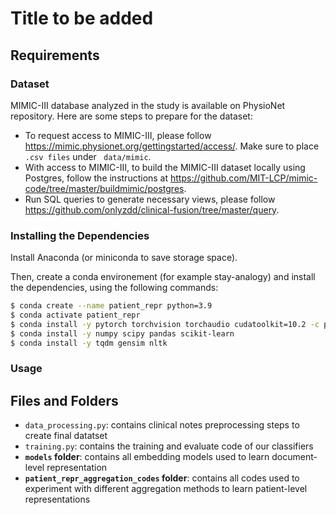 # Title to be added

## Requirements

### Dataset
MIMIC-III database analyzed in the study is available on PhysioNet repository. Here are some steps to prepare for the dataset:

* To request access to MIMIC-III, please follow https://mimic.physionet.org/gettingstarted/access/. Make sure to place ```.csv files``` under ``` data/mimic```.
* With access to MIMIC-III, to build the MIMIC-III dataset locally using Postgres, follow the instructions at https://github.com/MIT-LCP/mimic-code/tree/master/buildmimic/postgres.
* Run SQL queries to generate necessary views, please follow https://github.com/onlyzdd/clinical-fusion/tree/master/query.



### Installing the Dependencies
Install Anaconda (or miniconda to save storage space).

Then, create a conda environement (for example stay-analogy) and install the dependencies, using the following commands:

```bash
$ conda create --name patient_repr python=3.9
$ conda activate patient_repr 
$ conda install -y pytorch torchvision torchaudio cudatoolkit=10.2 -c pytorch -c=conda-forge
$ conda install -y numpy scipy pandas scikit-learn
$ conda install -y tqdm gensim nltk
```

### Usage



  
 
  
  
## Files and Folders

- `data_processing.py`: contains clinical notes preprocessing steps to create final datatset
- `training.py`: contains the training and evaluate code of our classifiers
- **`models` folder**: contains all embedding models used to learn document-level representation
- **`patient_repr_aggregation_codes` folder**: contains all codes used to experiment with different aggregation methods to learn patient-level representations


 
